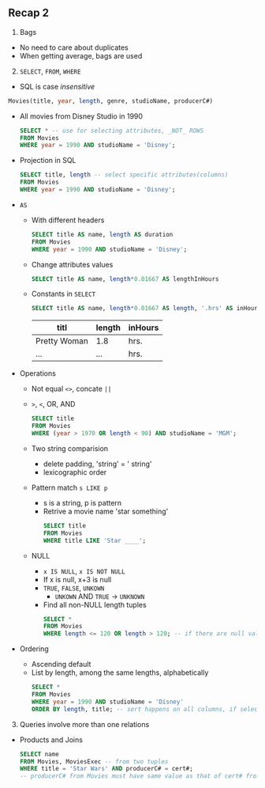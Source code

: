 ## Recap 2

1. Bags
  - No need to care about duplicates
  - When getting average, bags are used

2. `SELECT`, `FROM`, `WHERE`
  - SQL is case _insensitive_
  ```SQL
  Movies(title, year, length, genre, studioName, producerC#)
  ```
  - All movies from Disney Studio in 1990 
    ```sql
    SELECT * -- use for selecting attributes, _NOT_ ROWS
    FROM Movies
    WHERE year = 1990 AND studioName = 'Disney';
    ```
  - Projection in SQL
    ```sql
    SELECT title, length -- select specific attributes(columns)
    FROM Movies
    WHERE year = 1990 AND studioName = 'Disney';
    ```
  - `AS`
    * With different headers 
      ```sql
      SELECT title AS name, length AS duration
      FROM Movies
      WHERE year = 1990 AND studioName = 'Disney';
      ```
    * Change attributes values
      ```sql
      SELECT title AS name, length*0.01667 AS lengthInHours
      ```
    * Constants in `SELECT`
      ```sql
      SELECT title AS name, length*0.01667 AS length, '.hrs' AS inHours -- '.hrs' in every row
      ```
      titl | length | inHours
      ---|---|---
      Pretty Woman | 1.8| hrs.
      ... | ...| hrs.
      
  - Operations
    * Not equal `<>`, concate `||`
    * `>`, `<`, OR, AND
      ```sql
      SELECT title
      FROM Movies
      WHERE (year > 1970 OR length < 90) AND studioName = 'MGM';
      ```
    * Two string comparision
      * delete padding, 'string' = '  string'
      * lexicographic order
    
    * Pattern match `s LIKE p`
      * s is a string, p is pattern
      * Retrive a movie name 'star something'
        ```sql
        SELECT title
        FROM Movies
        WHERE title LIKE 'Star ____';
        ```
    * NULL
      * `x IS NULL`, `x IS NOT NULL`
      * If x is null, x+3 is null
      * `TRUE`, `FALSE`, `UNKOWN`
        * `UNKOWN` AND `TRUE` -> `UNKNOWN`
      * Find all non-NULL length tuples
        ```sql
        SELECT *
        FROM Movies
        WHERE length <= 120 OR length > 120; -- if there are null values in length, then do not return them
        ```
  - Ordering
    * Ascending default
    * List by length, among the same lengths, alphabetically
      ```sql
      SELECT *
      FROM Movies
      WHERE year = 1990 AND studioName = 'Disney'
      ORDER BY length, title; -- sort happens on all columns, if select producer, also valid
      ```
 
3. Queries involve more than one relations
  - Products and Joins
    ```sql
    SELECT name
    FROM Movies, MoviesExec -- from two tuples
    WHERE title = 'Star Wars' AND producerC# = cert#; 
    -- producerC# from Movies must have same value as that of cert# from MoviesExec
    ```
  
  
